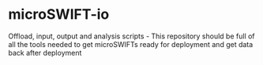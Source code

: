 # microSWIFT-io
Offload, input, output and analysis scripts - This repository should be full of all the tools needed to get microSWIFTs ready for deployment and get data back after deployment
